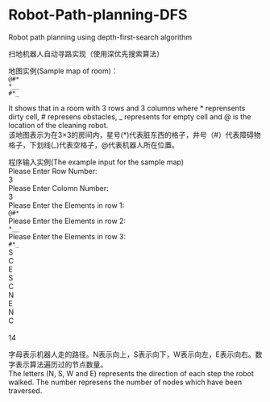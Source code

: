 # Robot-Path-planning-DFS
Robot path planning using depth-first-search algorithm

扫地机器人自动寻路实现（使用深优先搜索算法）

地图实例(Sample map of room)：<br/>
`@#*` <br/>
`*__` <br/>
`#*_` <br/>

It shows that in a room with 3 rows and 3 columns where * reprensents dirty cell, # represens obstacles, _ represents for empty cell and @ is the location of the cleaning robot.<br/>
该地图表示为在3×3的房间内，星号(*)代表脏东西的格子，井号（#）代表障碍物格子，下划线(_)代表空格子，@代表机器人所在位置。<br/>

程序输入实例(The example input for the sample map)<br/>
Please Enter Row Number:<br/>
3<br/>
Please Enter Colomn Number:<br/>
3<br/>
Please Enter the Elements in row 1:<br/>
`@#*`<br/>
Please Enter the Elements in row 2:<br/>
`*__`<br/>
Please Enter the Elements in row 3:<br/>
`#*_`<br/>
S<br/>
C<br/>
E<br/>
S<br/>
C<br/>
N<br/>
E<br/>
N<br/>
C<br/>
<br/>
14<br/>

字母表示机器人走的路径。N表示向上，S表示向下，W表示向左，E表示向右。数字表示算法遍历过的节点数量。<br/>
The letters (N, S, W and E) represents the direction of each step the robot walked. The number represens the number of nodes which have been traversed.
